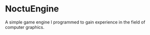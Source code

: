 # NoctuEngine
A simple game engine I programmed to gain experience in the field of computer graphics. <br>